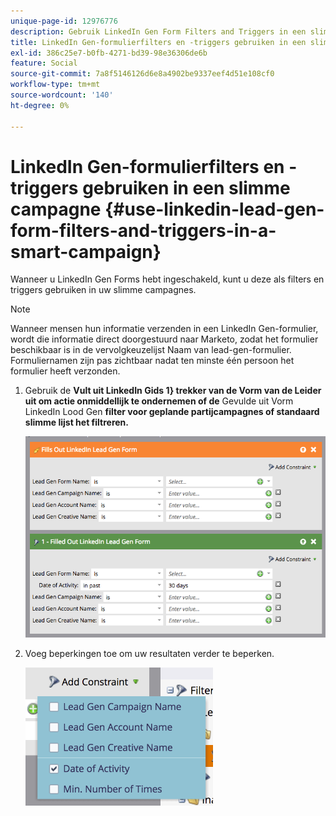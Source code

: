 ```yaml
---
unique-page-id: 12976776
description: Gebruik LinkedIn Gen Form Filters and Triggers in een slimme campagne - Marketo Docs - Productdocumentatie
title: LinkedIn Gen-formulierfilters en -triggers gebruiken in een slimme campagne
exl-id: 386c25e7-b0fb-4271-bd39-98e36306de6b
feature: Social
source-git-commit: 7a8f5146126d6e8a4902be9337eef4d51e108cf0
workflow-type: tm+mt
source-wordcount: '140'
ht-degree: 0%

---
```


# LinkedIn Gen-formulierfilters en -triggers gebruiken in een slimme campagne {#use-linkedin-lead-gen-form-filters-and-triggers-in-a-smart-campaign}

Wanneer u LinkedIn Gen Forms hebt ingeschakeld, kunt u deze als filters en triggers gebruiken in uw slimme campagnes.

>[!NOTE]
>
>Wanneer mensen hun informatie verzenden in een LinkedIn Gen-formulier, wordt die informatie direct doorgestuurd naar Marketo, zodat het formulier beschikbaar is in de vervolgkeuzelijst Naam van lead-gen-formulier. Formuliernamen zijn pas zichtbaar nadat ten minste één persoon het formulier heeft verzonden.

1. Gebruik de **Vult uit LinkedIn Gids 1&rbrace; trekker van de Vorm van de Leider uit om actie onmiddellijk te ondernemen of de** Gevulde uit Vorm LinkedIn Lood Gen **filter voor geplande partijcampagnes of standaard slimme lijst het filtreren.**

   ![](assets/use-linkedin-lead-gen-form-filters-and-triggers-1.png)

1. Voeg beperkingen toe om uw resultaten verder te beperken.

   ![](assets/use-linkedin-lead-gen-form-filters-and-triggers-2.png)

